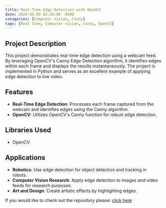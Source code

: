 ```yaml
---
title: Real-Time Edge Detection with OpenCV
date: 2024-05-05 02:28:00 -0500
categories: [Computer Vision, Canny]
tags: [Real time, Computer vision, Canny, OpenCV]
---
```

## Project Description

This project demonstrates real-time edge detection using a webcam feed. By leveraging OpenCV's Canny Edge Detection algorithm, it identifies edges within each frame and displays the results instantaneously. The project is implemented in Python and serves as an excellent example of applying edge detection to live video.

## Features
- **Real-Time Edge Detection**: Processes each frame captured from the webcam and identifies edges using the Canny algorithm.
- **OpenCV**: Utilizes OpenCV's Canny function for robust edge detection.


## Libraries Used
- OpenCV

## Applications
- **Robotics**: Use edge detection for object detection and tracking in robots.
- **Computer Vision Research**: Apply edge detection to images and video feeds for research purposes. 
- **Art and Design**: Create artistic effects by highlighting edges.

If you would like to check out the repository please:    [click here](https://github.com/Jenish201/Edge_detection.git)